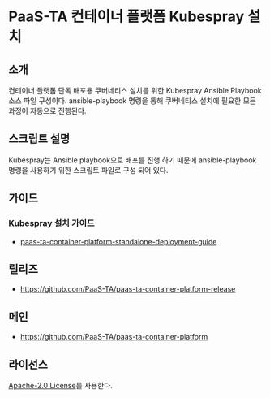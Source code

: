 # PaaS-TA 컨테이너 플랫폼 Kubespray 설치 
## 소개

컨테이너 플랫폼 단독 배포용 쿠버네티스 설치를 위한 Kubespray Ansible Playbook 소스 파일 구성이다. ansible-playbook 명령을 통해 쿠버네티스 설치에 필요한 모든 과정이 자동으로 진행된다.

## 스크립트 설명 
Kubespray는 Ansible playbook으로 배포를 진행 하기 때문에 ansible-playbook 명령을 사용하기 위한 스크립트 파일로 구성 되어 있다.

## 가이드	
### Kubespray 설치 가이드	
- [paas-ta-container-platform-standalone-deployment-guide](https://github.com/PaaS-TA/paas-ta-container-platform/blob/master/install-guide/standalone/paas-ta-container-platform-standalone-deployment-guide-v1.0.md)	

## 릴리즈	
- https://github.com/PaaS-TA/paas-ta-container-platform-release  

## 메인
- https://github.com/PaaS-TA/paas-ta-container-platform  

## 라이선스
[Apache-2.0 License](http://www.apache.org/licenses/LICENSE-2.0)를 사용한다.
